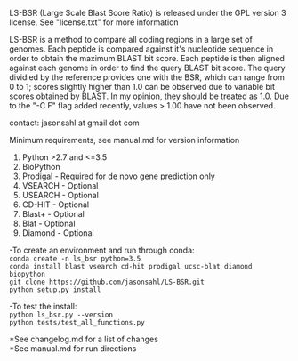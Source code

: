 LS-BSR (Large Scale Blast Score Ratio) is released under the GPL version 3 license.  See "license.txt" for more information  

LS-BSR is a method to compare all coding regions in a large set of genomes.
Each peptide is compared against it's nucleotide sequence in order to obtain
the maximum BLAST bit score.  Each peptide is then aligned against each genome
in order to find the query BLAST bit score.  The query dividied by the reference
provides one with the BSR, which can range from 0 to 1; scores slightly higher
than 1.0 can be observed due to variable bit scores obtained by BLAST.  In my opinion,
they should be treated as 1.0.  Due to the "-C F" flag added recently, values > 1.00
have not been observed.  

contact: jasonsahl at gmail dot com  

Minimum requirements, see manual.md for version information  
1. Python >2.7 and <=3.5  
2. BioPython  
3. Prodigal - Required for de novo gene prediction only  
4. VSEARCH - Optional  
5. USEARCH - Optional  
6. CD-HIT - Optional  
7. Blast+ - Optional  
8. Blat - Optional  
9. Diamond - Optional  

-To create an environment and run through conda:  
    `conda create -n ls_bsr python=3.5`  
    `conda install blast vsearch cd-hit prodigal ucsc-blat diamond biopython`  
    `git clone https://github.com/jasonsahl/LS-BSR.git`  
    `python setup.py install`  
    
-To test the install:  
    `python ls_bsr.py --version`  
    `python tests/test_all_functions.py`   
    
*See changelog.md for a list of changes  
*See manual.md for run directions  
